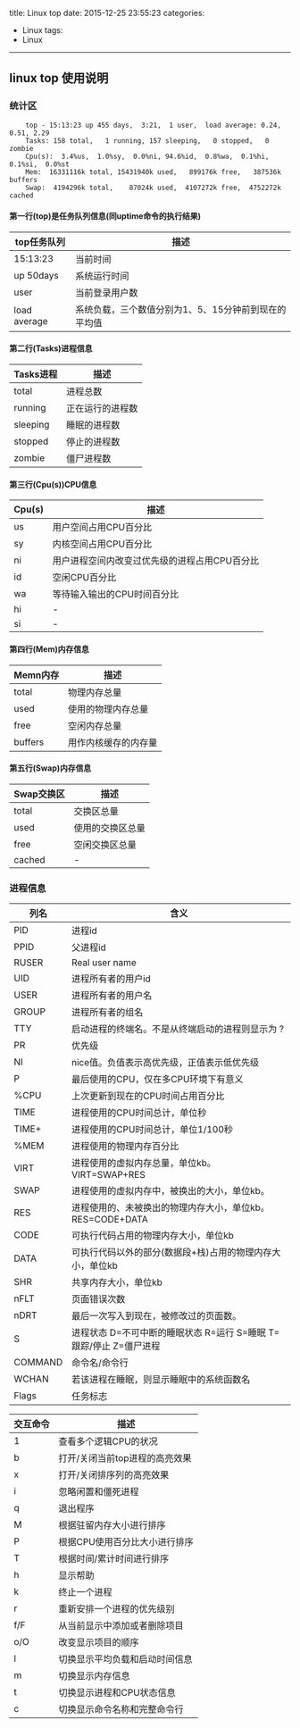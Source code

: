 title: Linux top
date: 2015-12-25 23:55:23
categories:
  - Linux
tags:
  - Linux
---

## linux top 使用说明


### 统计区

```
	top - 15:13:23 up 455 days,  3:21,  1 user,  load average: 0.24, 0.51, 2.29
	Tasks: 158 total,   1 running, 157 sleeping,   0 stopped,   0 zombie
	Cpu(s):  3.4%us,  1.0%sy,  0.0%ni, 94.6%id,  0.8%wa,  0.1%hi,  0.1%si,  0.0%st
	Mem:  16331116k total, 15431940k used,   899176k free,   387536k buffers
	Swap:  4194296k total,    87024k used,  4107272k free,  4752272k cached
```

#### 第一行(top)是任务队列信息(同uptime命令的执行结果)
| top任务队列 | 描述 |
| ---  		| ---  |
| 15:13:23 	| 当前时间|
| up 50days |系统运行时间|
| user		|当前登录用户数|
| load average |系统负载，三个数值分别为1、5、15分钟前到现在的平均值|

#### 第二行(Tasks)进程信息
| Tasks进程 | 描述 |
| ---  		| ---  |
| total   	| 进程总数|
| running 	| 正在运行的进程数|
| sleeping	| 睡眠的进程数|
| stopped 	| 停止的进程数|
| zombie	| 僵尸进程数|

#### 第三行(Cpu(s))CPU信息
| Cpu(s)| 描述 |
| ---  	| ---  |
| us  	| 用户空间占用CPU百分比|
| sy  	| 内核空间占用CPU百分比|
| ni  	| 用户进程空间内改变过优先级的进程占用CPU百分比|
| id  	| 空闲CPU百分比|
| wa  	| 等待输入输出的CPU时间百分比|
| hi  	| -|
| si  	| -|

#### 第四行(Mem)内存信息
| Memn内存  | 描述 |
| ---  		| ---  |
| total 	| 物理内存总量|
| used  	| 使用的物理内存总量|
| free  	| 空闲内存总量|
| buffers	| 用作内核缓存的内存量|

#### 第五行(Swap)内存信息
| Swap交换区| 描述 |
| ---  		| ---  |
| total 	| 交换区总量|
| used  	| 使用的交换区总量|
| free  	| 空闲交换区总量|
| cached	| -|


### 进程信息

| 列名	|含义|
| ---   | ---|
| PID	| 进程id|
| PPID	| 父进程id|
| RUSER	| Real user name|
| UID	| 进程所有者的用户id|
| USER	| 进程所有者的用户名|
| GROUP	| 进程所有者的组名|
| TTY   | 启动进程的终端名。不是从终端启动的进程则显示为 ?|
| PR 	| 优先级|
| NI 	| nice值。负值表示高优先级，正值表示低优先级|
| P 	| 最后使用的CPU，仅在多CPU环境下有意义|
| %CPU 	| 上次更新到现在的CPU时间占用百分比|
| TIME	| 进程使用的CPU时间总计，单位秒|
| TIME+	| 进程使用的CPU时间总计，单位1/100秒|
| %MEM 	| 进程使用的物理内存百分比|
| VIRT	| 进程使用的虚拟内存总量，单位kb。VIRT=SWAP+RES|
| SWAP	| 进程使用的虚拟内存中，被换出的大小，单位kb。|
| RES	| 进程使用的、未被换出的物理内存大小，单位kb。RES=CODE+DATA|
| CODE	| 可执行代码占用的物理内存大小，单位kb|
| DATA	| 可执行代码以外的部分(数据段+栈)占用的物理内存大小，单位kb|
| SHR	| 共享内存大小，单位kb|
| nFLT 	| 页面错误次数|
| nDRT	| 最后一次写入到现在，被修改过的页面数。|
| S 	| 进程状态 D=不可中断的睡眠状态 R=运行 S=睡眠 T=跟踪/停止 Z=僵尸进程|
| COMMAND 	| 命令名/命令行|
| WCHAN		| 若该进程在睡眠，则显示睡眠中的系统函数名|
| Flags 	| 任务标志|


|交互命令|描述|
|---|---|
|1	| 查看多个逻辑CPU的状况|
|b 	| 打开/关闭当前top进程的高亮效果|
|x	| 打开/关闭排序列的高亮效果|
|i 	| 忽略闲置和僵死进程|
|q 	| 退出程序|
|M 	| 根据驻留内存大小进行排序|
|P 	| 根据CPU使用百分比大小进行排序|
|T 	| 根据时间/累计时间进行排序|
|h 	| 显示帮助|
|k 	| 终止一个进程|
|r 	| 重新安排一个进程的优先级别|
|f/F| 从当前显示中添加或者删除项目|
|o/O| 改变显示项目的顺序|
|l 	| 切换显示平均负载和启动时间信息|
|m 	| 切换显示内存信息|
|t 	| 切换显示进程和CPU状态信息|
|c 	| 切换显示命令名称和完整命令行|


